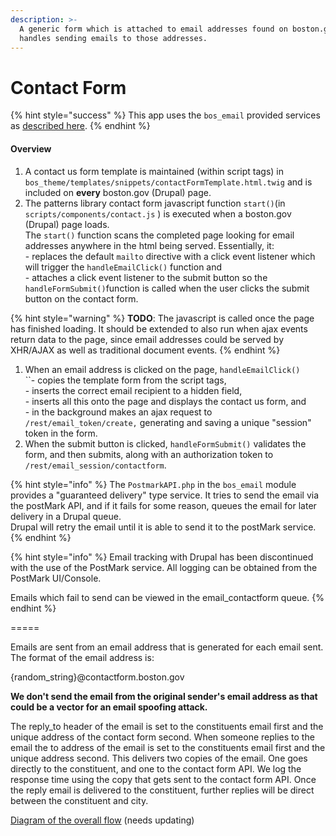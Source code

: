 ```yaml
---
description: >-
  A generic form which is attached to email addresses found on boston.gov, and
  handles sending emails to those addresses.
---
```


# Contact Form

{% hint style="success" %}
This app uses the `bos_email` provided services as [described here](../drupal-8-micro-services-api-end-points/postmark-email-services.md).
{% endhint %}

#### Overview

1. A contact us form template is maintained (within script tags) in `bos_theme/templates/snippets/contactFormTemplate.html.twig` and is included on **every** boston.gov (Drupal) page.
2. The patterns library contact form javascript function `start()`(in `scripts/components/contact.js` ) is executed when a boston.gov (Drupal) page loads.  \
   The `start()` function scans the completed page looking for email addresses anywhere in the html being served.  Essentially, it:\
   \- replaces the default `mailto` directive with a click event listener which will trigger the `handleEmailClick()` function and \
   \- attaches a click event listener to the submit button so the `handleFormSubmit()`function is called when the user clicks the submit button on the contact form.

{% hint style="warning" %}
**TODO**: The javascript is called once the page has finished loading.  It should be extended to also run when ajax events return data to the page, since email addresses could be served by XHR/AJAX as well as traditional document events.
{% endhint %}

1. When an email address is clicked on the page, `handleEmailClick()`\
   ``- copies the template form from the script tags, \
   \- inserts the correct email recipient to a hidden field, \
   \- inserts all this onto the page and displays the contact us form, and\
   \- in the background makes an ajax request to `/rest/email_token/create,` generating and saving a unique "session" token in the form.
2. When the submit button is clicked, `handleFormSubmit()` validates the form, and then submits, along with an authorization token to `/rest/email_session/contactform`.

{% hint style="info" %}
The `PostmarkAPI.php` in the `bos_email` module provides a "guaranteed delivery" type service.  It tries to send the email via the postMark API, and if it fails for some reason, queues the email for later delivery in a Drupal queue.\
Drupal will retry the email until it is able to send it to the postMark service.
{% endhint %}

{% hint style="info" %}
Email tracking with Drupal has been discontinued with the use of the PostMark service.  All logging can be obtained from the PostMark UI/Console.

Emails which fail to send can be viewed in the email\_contactform queue.
{% endhint %}

\=====

Emails are sent from an email address that is generated for each email sent. The format of the email address is:

{random\_string}@contactform.boston.gov

**We don't send the email from the original sender's email address as that could be a vector for an email spoofing attack.**

The reply\_to header of the email is set to the constituents email first and the unique address of the contact form second. When someone replies to the email the to address of the email is set to the constituents email first and the unique address second. This delivers two copies of the email. One goes directly to the constituent, and one to the contact form API. We log the response time using the copy that gets sent to the contact form API. Once the reply email is delivered to the constituent, further replies will be direct between the constituent and city.

[Diagram of the overall flow](https://user-images.githubusercontent.com/34665739/34566740-b4a90256-f12d-11e7-8162-f2abaaba7454.png) (needs updating)
